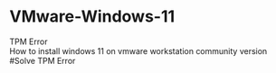 # VMware-Windows-11
TPM Error<br>
How to install windows 11 on vmware workstation community version<br>
#Solve TPM Error
